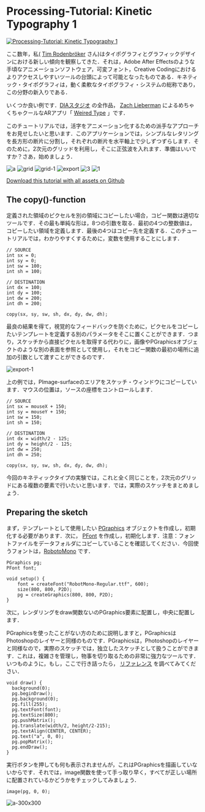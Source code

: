 # Processing-Tutorial: Kinetic Typography 1

[![Processing-Tutorial: Kinetic Typography 1](../image/mqdefault.jpg)](https://youtu.be/SKDhkB8g1So)

ここ数年，私( [Tim Rodenbröker](https://timrodenbroeker.de/about/) さん)はタイポグラフィとグラフィックデザインにおける新しい傾向を観察してきた．それは，Adobe After Effectsのような手頃なアニメーションソフトウェア，可変フォント，Creative Codingにおけるよりアクセスしやすいツールの台頭によって可能となったものである．キネティック・タイポグラフィは，動く柔軟なタイポグラフィ・システムの総称であり，この分野の新入りである．

いくつか良い例です．[DIAスタジオ](https://dia.tv/) の全作品， [Zach Lieberman](https://www.instagram.com/zach.lieberman/?hl=de) によるめちゃくちゃクールなARアプリ「 [Weired Type](https://apps.apple.com/de/app/weird-type/id1352785248) 」です．

このチュートリアルでは，活字をアニメーション化するための派手なアプローチをお見せしたいと思います．このアプリケーションでは，シンプルなレタリングを長方形の断片に分割し，それぞれの断片を水平軸上で少しずつずらします．そのために，2次元のグリッドを利用し，そこに正弦波を入れます．準備はいいですか？さあ，始めましょう．

![a](../image/a.png)
![grid](../image/grid.png)
![grid-1](../image/grid-1.png)
![export](../image/export.gif)
![3](../image/3.gif)
![1](../image/1.gif)

[Download this tutorial with all assets on Github](https://github.com/timrodenbroeker/tutorials)

## The copy()-function

定義された領域のピクセルを別の領域にコピーしたい場合，コピー関数は適切なツールです．その最も単純な形は，8つの引数を取る．最初の4つの整数値は，コピーしたい領域を定義します．最後の4つはコピー先を定義する．このチュートリアルでは，わかりやすくするために，変数を使用することにします．

```Processing
// SOURCE
int sx = 0;
int sy = 0;
int sw = 100;
int sh = 100;

// DESTINATION
int dx = 100;
int dy = 100;
int dw = 200;
int dh = 200;

copy(sx, sy, sw, sh, dx, dy, dw, dh);
```

最良の結果を得て，視覚的なフィードバックを防ぐために，ピクセルをコピーしたいテンプレートを定義する別のパラメータをそこに置くことができます．つまり，スケッチから直接ピクセルを取得する代わりに，画像やPGraphicsオブジェクトのような別の表面を参照として使用し，それをコピー関数の最初の場所に追加の引数として渡すことができるのです．

![export-1](../image/export-1.gif)

上の例では，PImage-surfaceのエリアをスケッチ・ウィンドウにコピーしています．マウスの位置は，ソースの座標をコントロールします．

```Processing
// SOURCE
int sx = mouseX + 150;
int sy = mouseY + 150;
int sw = 150;
int sh = 150;

// DESTINATION
int dx = width/2 - 125;
int dy = height/2 - 125;
int dw = 250;
int dh = 250;

copy(sx, sy, sw, sh, dx, dy, dw, dh);
```

今回のキネティックタイプの実験では，これと全く同じことを，2次元のグリッドにある複数の要素で行いたいと思います．では，実際のスケッチをまとめましょう．

## Preparing the sketch

まず，テンプレートとして使用したい [PGraphics](https://processing.org/reference/PGraphics.html) オブジェクトを作成し，初期化する必要があります．次に， [PFont](https://processing.org/reference/PFont.html) を作成し，初期化します．注意：フォントファイルをデータフォルダにコピーしていることを確認してください．今回使うフォントは，[RobotoMono](https://fonts.google.com/specimen/Roboto+Mono) です．

```Processing
PGraphics pg;
PFont font;

void setup() {
    font = createFont("RobotMono-Regular.ttf", 600);
    size(800, 800, P2D);
    pg = createGraphics(800, 800, P2D);
}
```

次に，レンダリングをdraw関数ないのPGraphics要素に配置し，中央に配置します．

PGraphicsを使ったことがない方のために説明しますと，PGraphicsはPhotoshopのレイヤーと同様のものです．PGraphicsは，Photoshopのレイヤーと同様なので，実際のスケッチでは，独立したスケッチとして扱うことができます．これは，複雑さを管理し，物事を切り取るための非常に強力なツールです．いつものように，もし，ここで行き詰ったら， [リファレンス](https://processing.org/reference/PGraphics.html) を調べてみてください．

```Processing
void draw() {
  background(0);
  pg.beginDraw();
  pg.background(0);
  pg.fill(255);
  pg.textFont(font);
  pg.textSize(800);
  pg.pushMatrix();
  pg.translate(width/2, height/2-215);
  pg.textAlign(CENTER, CENTER);
  pg.text("a", 0, 0);
  pg.popMatrix();
  pg.endDraw();
}
```

実行ボタンを押しても何も表示されませんが，これはPGraphicsを描画していないからです．それでは，image関数を使って手っ取り早く，すべてが正しい場所に配置されているかどうかをチェックしてみましょう．

```Processing
image(pg, 0, 0);
```

![a-300x300](../image/a-300x300.png)

